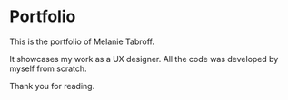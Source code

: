 # Portfolio
This is the portfolio of Melanie Tabroff.

It showcases my work as a UX designer. All the code was developed by myself from scratch.

Thank you for reading.
